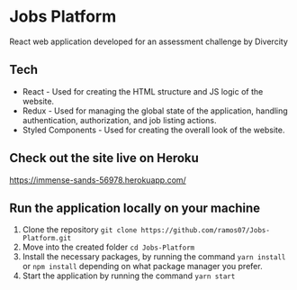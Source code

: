 # Jobs Platform

React web application developed for an assessment challenge by Divercity

## Tech

-   React - Used for creating the HTML structure and JS logic of the website.
-   Redux - Used for managing the global state of the application, handling authentication, authorization, and job listing actions.
-   Styled Components - Used for creating the overall look of the website.

## Check out the site live on Heroku

https://immense-sands-56978.herokuapp.com/

## Run the application locally on your machine

1. Clone the repository `git clone https://github.com/ramos07/Jobs-Platform.git`
2. Move into the created folder `cd Jobs-Platform`
3. Install the necessary packages, by running the command `yarn install` or `npm install` depending on what package manager you prefer.
4. Start the application by running the command `yarn start`
